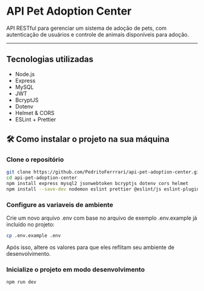 # API Pet Adoption Center

API RESTful para gerenciar um sistema de adoção de pets, com autenticação de usuários e controle de animais disponíveis para adoção.

---

## Tecnologias utilizadas

- Node.js
- Express
- MySQL
- JWT
- BcryptJS
- Dotenv
- Helmet & CORS
- ESLint + Prettier


## 🛠️ Como instalar o projeto na sua máquina

### Clone o repositório

```bash
git clone https://github.com/PedritoFerrrari/api-pet-adoption-center.git
cd api-pet-adoption-center
npm install express mysql2 jsonwebtoken bcryptjs dotenv cors helmet
npm install --save-dev nodemon eslint prettier @eslint/js eslint-plugin-prettier eslint-config-prettier globals
```

### Configure as variaveis de ambiente

Crie um novo arquivo .env com base no arquivo de exemplo .env.example já incluído no projeto:

```bash
cp .env.example .env
```

Após isso, altere os valores para que eles reflitam seu ambiente de desenvolvimento.

### Inicialize o projeto em modo desenvolvimento
```bash
npm run dev
```